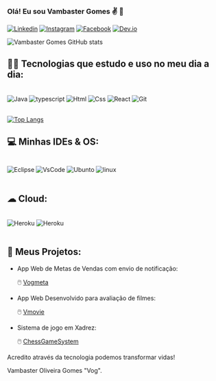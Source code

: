

### Olá! Eu sou Vambaster Gomes  ✌️ 🙂


[![Linkedin](https://img.shields.io/badge/LinkedIn-0077B5?style=for-the-badge&logo=linkedin&logoColor=white)](https://www.linkedin.com/in/vambaster-gomes-b667291ab)
[![Instagram](https://img.shields.io/badge/Instagram-E4405F?style=for-the-badge&logo=instagram&logoColor=white)](https://www.instagram.com/vambastergomes)
[![Facebook](https://img.shields.io/badge/Facebook-1877F2?style=for-the-badge&logo=facebook&logoColor=white)](https://m.facebook.com/vambaster.gomes)
[![Dev.io](https://img.shields.io/badge/dev.to-0A0A0A?style=for-the-badge&logo=devdotto&logoColor=white)](https://dev.to/vog10)

![Vambaster Gomes GitHub stats](https://github-readme-stats.vercel.app/api?username=vog10&show_icons=true&theme=dark)


## 👨‍💻 Tecnologias que estudo e uso no meu dia a dia:

<div style="display: inline_block"><br/>
<img align="center" alt="Java" src="https://img.shields.io/badge/Java-ED8B00?style=for-the-badge&logo=java&logoColor=white"/> <img align="center" alt="typescript" src="https://img.shields.io/badge/TypeScript-007ACC?style=for-the-badge&logo=typescript&logoColor=white"/> <img align="center" alt="Html" src="https://img.shields.io/badge/HTML5-E34F26?style=for-the-badge&logo=html5&logoColor=white"/>
<img align="center" alt="Css" src="https://img.shields.io/badge/CSS3-1572B6?style=for-the-badge&logo=css3&logoColor=white"/> <img align="center" alt="React" src="https://img.shields.io/badge/React-20232A?style=for-the-badge&logo=react&logoColor=61DAFB"/> <img align="center" alt="Git" src="https://img.shields.io/badge/GIT-E44C30?style=for-the-badge&logo=git&logoColor=white"/>     
</div><br/>

[![Top Langs](https://github-readme-stats.vercel.app/api/top-langs/?username=vog10&layout=compact)](https://github.com/vog10/github-readme-stats)

## 💻 Minhas IDEs & OS:

<div style="display: inline_block"><br/>
<img align="center" alt="Eclipse" src="https://img.shields.io/badge/Eclipse-2C2255?style=for-the-badge&logo=eclipse&logoColor=white"/> <img align="center" alt="VsCode" src="https://img.shields.io/badge/Visual_Studio-5C2D91?style=for-the-badge&logo=visual%20studio&logoColor=white"/> <img align="center" alt="Ubunto" src="https://img.shields.io/badge/Ubuntu-E95420?style=for-the-badge&logo=ubuntu&logoColor=white"/> <img align="center" alt="linux" src="https://img.shields.io/badge/Linux-FCC624?style=for-the-badge&logo=linux&logoColor=black"/> 
</div><br/>

## ☁ Cloud:

<div style="display: inline_block"><br/>
<img align="center" alt="Heroku" src="https://img.shields.io/badge/Heroku-430098?style=for-the-badge&logo=heroku&logoColor=white"/> <img align="center" alt="Heroku" src="https://img.shields.io/badge/Netlify-00C7B7?style=for-the-badge&logo=netlify&logoColor=white"/> 
</div><br/>

## 🔗 Meus Projetos:

- App Web de Metas de Vendas com envio de notificação:

   🖱️ [Vogmeta](https://vogmeta.netlify.app)<br/>

- App Web Desenvolvido para avaliação de filmes:

    🖱️ [Vmovie](https://vogmeta.netlify.app)<br/>

- Sistema de jogo em Xadrez:

    🖱️ [ChessGameSystem](https://github.com/Vog10/Chess-Game-System-Project)<br/>

Acredito através da tecnologia podemos transformar vidas!

Vambaster Oliveira Gomes "Vog".
